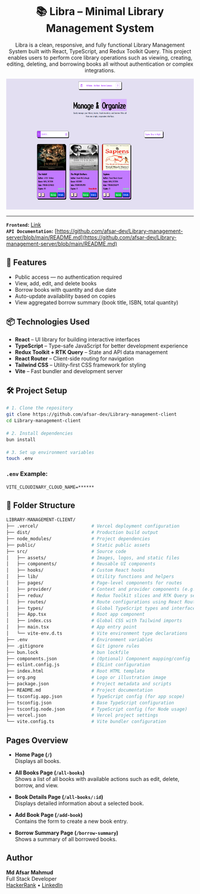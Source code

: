 <h1 align="center">📚 Libra – Minimal Library Management System</h1>

<p align="center">Libra is a clean, responsive, and fully functional Library Management System built with React, TypeScript, and Redux Toolkit Query. This project enables users to perform core library operations such as viewing, creating, editing, deleting, and borrowing books all without authentication or complex integrations.
</p>

<img src="./org.png" alt="Libra – Minimal Library Management System" width="100%" height="350"/>

---

**`Frontend`:** [Link](https://minimal-library-management-client.vercel.app)  
**`API Documentation`:** [https://github.com/afsar-dev/Library-management-server/blob/main/README.md](https://github.com/afsar-dev/Library-management-server/blob/main/README.md)  

## 🚀 Features

- Public access — no authentication required
- View, add, edit, and delete books
- Borrow books with quantity and due date
- Auto-update availability based on copies
- View aggregated borrow summary (book title, ISBN, total quantity)

## 📦 Technologies Used

- **React** – UI library for building interactive interfaces
- **TypeScript** – Type-safe JavaScript for better development experience
- **Redux Toolkit + RTK Query** – State and API data management
- **React Router** – Client-side routing for navigation
- **Tailwind CSS** – Utility-first CSS framework for styling
- **Vite** – Fast bundler and development server

## 🛠️ Project Setup

```bash
# 1. Clone the repository
git clone https://github.com/afsar-dev/Library-management-client
cd Library-management-client

# 2. Install dependencies
bun install

# 3. Set up environment variables
touch .env
```

### `.env` Example:

```
VITE_CLOUDINARY_CLOUD_NAME=******
```

## 📂 Folder Structure

```sh
LIBRARY-MANAGEMENT-CLIENT/
├── .vercel/                    # Vercel deployment configuration
├── dist/                       # Production build output
├── node_modules/               # Project dependencies
├── public/                     # Static public assets
├── src/                        # Source code
│   ├── assets/                 # Images, logos, and static files
│   ├── components/             # Reusable UI components
│   ├── hooks/                  # Custom React hooks
│   ├── lib/                    # Utility functions and helpers
│   ├── pages/                  # Page-level components for routes
│   ├── provider/               # Context and provider components (e.g., Redux Provider)
│   ├── redux/                  # Redux Toolkit slices and RTK Query setup
│   ├── routes/                 # Route configurations using React Router
│   ├── types/                  # Global TypeScript types and interfaces
│   ├── App.tsx                 # Root app component
│   ├── index.css               # Global CSS with Tailwind imports
│   ├── main.tsx                # App entry point
│   └── vite-env.d.ts           # Vite environment type declarations
├── .env                        # Environment variables
├── .gitignore                  # Git ignore rules
├── bun.lock                    # bun lockfile
├── components.json             # (Optional) Component mapping/config
├── eslint.config.js            # ESLint configuration
├── index.html                  # Root HTML template
├── org.png                     # Logo or illustration image
├── package.json                # Project metadata and scripts
├── README.md                   # Project documentation
├── tsconfig.app.json           # TypeScript config (for app scope)
├── tsconfig.json               # Base TypeScript configuration
├── tsconfig.node.json          # TypeScript config (for Node usage)
├── vercel.json                 # Vercel project settings
└── vite.config.ts              # Vite bundler configuration
```

## Pages Overview

- **Home Page (`/`)**  
  Displays all books.

- **All Books Page (`/all-books`)**  
  Shows a list of all books with available actions such as edit, delete, borrow, and view.

- **Book Details Page (`/all-books/:id`)**  
  Displays detailed information about a selected book.

- **Add Book Page (`/add-book`)**  
  Contains the form to create a new book entry.

- **Borrow Summary Page (`/borrow-summary`)**  
  Shows a summary of all borrowed books.

## Author

**Md Afsar Mahmud**  
Full Stack Developer  
[HackerRank](https://www.hackerrank.com/profile/mdafsar) •
[LinkedIn](https://www.linkedin.com/in/md-afsar-mahmud)
